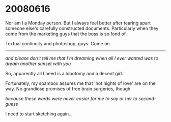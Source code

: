 # 20080616

Nor am I a Monday person. But I always feel better after tearing apart someone else's carefully constructed documents. Particularly when they come from the marketing guys that the boss is so fond of.

Textual continuity and photoshop, guys. Come on.

***

_and please don't tell me that I'm dreaming_ _when all I ever wanted was_ _to dream another sunset_ _with you_

So, apparently all I need is a lobotomy and a decent girl.

Fortunately, my spambox assures me that 'hot nights of love' are on the way. No grandiose promises of free brain surgeries, though.

_because these words were never easier for me to say_ _or her to second-guess_

I need to start sketching again...
